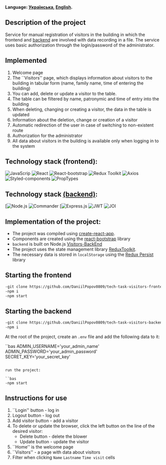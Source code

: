 **Language: [Українська](README.md), [English](README.en.md).**

## Description of the project
Service for manual registration of visitors in the building in which the frontend and [backend](https://github.com/DaniilPopov0809/tech-task-visitors-backend) are involved with data recording in a file.
The service uses basic authorization through the login/password of the administrator.

## Implemented

1. Welcome page
2. The ``Visitors'' page, which displays information about visitors to the building in tabular form (name, family name,
    time of entering the building)
3. You can add, delete or update a visitor to the table.
4. The table can be filtered by name, patronymic and time of entry into the building
5. When deleting, changing or creating a visitor, the data in the table is updated
6. Information about the deletion, change or creation of a visitor
7. Automatic redirection of the user in case of switching to non-existent route
8. Authorization for the administrator
9. All data about visitors in the building is available only when logging in to the system

## Technology stack (frontend):

![JavaScrip](https://img.shields.io/badge/JavaScript-323330?style=for-the-badge&logo=javascript&logoColor=F7DF1E)
![React](https://img.shields.io/badge/React-20232A?style=for-the-badge&logo=react&logoColor=61DAFB)
![React-bootstrap](https://img.shields.io/badge/Reactbootstrap-35FFF8?style=for-the-badge)
![Redux Toolkit](https://img.shields.io/badge/redux-36084F?style=for-the-badge&logo=Redux&logoColor=A50EF7)
![Axios](https://img.shields.io/badge/axios-20232A?style=for-the-badge&logo=axios&logoColor=61DAFB)
![Styled-components](https://img.shields.io/badge/Proptypes-090000?style=for-the-badge)
![PropTypes](https://img.shields.io/badge/PropTypes-0BEDD7?style=for-the-badge)

## Technology stack [(backend)](https://github.com/DaniilPopov0809/tech-task-visitors-backend):

[![Node.js](https://img.shields.io/badge/Node.js-339933?style=for-the-badge&logo=nodedotjs&logoColor=white)
![Commander](https://img.shields.io/badge/commander-000000?style=for-the-badge)
[![Express.js](https://img.shields.io/badge/Express.js-000000?style=for-the-badge&logo=express&logoColor=white)
![JWT](https://img.shields.io/badge/jwt-ED0B2F?style=for-the-badge)
![JOI](https://img.shields.io/badge/joi-F1FD1D?style=for-the-badge)

## Implementation of the project:

- The project was compiled using [create-react-app](https://create-react-app.dev/).
- Components are created using the [react-bootstrap](https://react-bootstrap.netlify.app/) library
- `backend` is built on Node.js [Visitors-BackEnd](https://github.com/DaniilPopov0809/tech-task-visitors-backend)
- The project uses the state management library [ReduxToolkit](https://redux-toolkit.js.org/).
- The necessary data is stored in `localStorage` using the [Redux Persist](https://www.npmjs.com/package/redux-persist) library

## Starting the frontend

```bash
-git clone https://github.com/DaniilPopov0809/tech-task-visitors-frontend.git
-npm i
-npm start
```

## Starting the backend

```bash
-git clone https://github.com/DaniilPopov0809/tech-task-visitors-backend.git
-npm i
```

At the root of the project, create an `.env` file and add the following data to it:

``bas
ADMIN_USERNAME='your_admin_name'
ADMIN_PASSWORD='your_admin_password'
SECRET_KEY='your_secret_key'
```

run the project:

``bas
-npm start
```
## Instructions for use

1. ``Login'' button - log in
2. Logout button - log out
3. Add visitor button - add a visitor
4. To delete or update the browser, click the left button on the line of the desired visitor:
     - Delete button - delete the blower
     - Update button - update the visitor
5. ``Home'' is the welcome page
6. ``Visitors'' - a page with data about visitors
7. Filter when clicking `Name` `Lastname` `Time visit` cells
